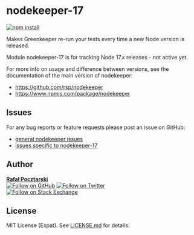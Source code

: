 # nodekeeper-17

[![npm install][install-img]][npm-url]

[npm-url]: https://www.npmjs.com/package/nodekeeper-17
[github-url]: https://github.com/rsp/nodekeeper-17
[readme-url]: https://github.com/rsp/nodekeeper-17#readme
[issues-main-url]: https://github.com/rsp/nodekeeper/issues
[issues-ver-url]: https://github.com/rsp/nodekeeper-17/issues
[license-url]: https://github.com/rsp/nodekeeper-17/blob/master/LICENSE.md
[travis-url]: https://travis-ci.org/rsp/nodekeeper-17
[travis-img]: https://travis-ci.org/rsp/nodekeeper-17.svg?branch=master
[snyk-url]: https://snyk.io/test/github/rsp/nodekeeper-17
[snyk-img]: https://snyk.io/test/github/rsp/nodekeeper-17/badge.svg
[david-url]: https://david-dm.org/rsp/nodekeeper-17
[david-img]: https://david-dm.org/rsp/nodekeeper-17/status.svg
[install-img]: https://nodei.co/npm/nodekeeper-17.png?compact=true
[downloads-img]: https://img.shields.io/npm/dt/nodekeeper-17.svg
[license-img]: https://img.shields.io/npm/l/nodekeeper-17.svg
[stats-url]: http://npm-stat.com/charts.html?package=nodekeeper-17
[github-follow-url]: https://github.com/rsp
[github-follow-img]: https://img.shields.io/github/followers/rsp.svg?style=social&label=Follow
[twitter-follow-url]: https://twitter.com/intent/follow?screen_name=pocztarski
[twitter-follow-img]: https://img.shields.io/twitter/follow/pocztarski.svg?style=social&label=Follow
[stackoverflow-url]: https://stackoverflow.com/users/613198/rsp
[stackexchange-url]: https://stackexchange.com/users/303952/rsp
[stackexchange-img]: https://stackexchange.com/users/flair/303952.png

Makes Greenkeeper re-run your tests every time a new Node version is released.

Module nodekeeper-17 is for tracking Node 17.x releases - not active yet.

For more info on usage and difference between versions,
see the documentation of the main version of nodekeeper:

* https://github.com/rsp/nodekeeper
* https://www.npmjs.com/package/nodekeeper

Issues
------
For any bug reports or feature requests
please post an issue on GitHub:

* [general nodekeeper issues][issues-main-url]
* [issues specific to nodekeeper-17][issues-ver-url]

Author
------
[**Rafał Pocztarski**](https://pocztarski.com/)
<br/>
[![Follow on GitHub][github-follow-img]][github-follow-url]
[![Follow on Twitter][twitter-follow-img]][twitter-follow-url]
<br/>
[![Follow on Stack Exchange][stackexchange-img]][stackoverflow-url]

License
-------
MIT License (Expat). See [LICENSE.md](LICENSE.md) for details.
